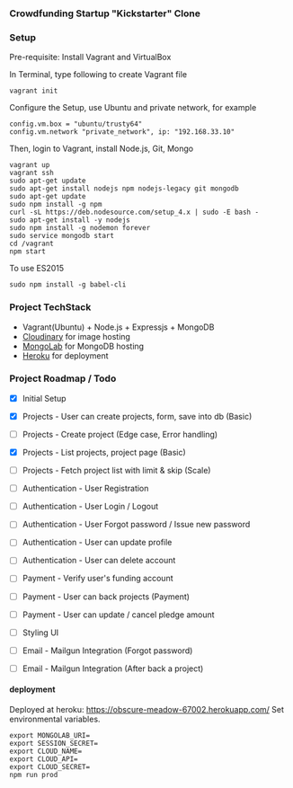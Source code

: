 ### Crowdfunding Startup "Kickstarter" Clone

### Setup
Pre-requisite: Install Vagrant and VirtualBox

In Terminal, type following to create Vagrant file
```
vagrant init
```
Configure the Setup, use Ubuntu and private network, for example
```
config.vm.box = "ubuntu/trusty64"
config.vm.network "private_network", ip: "192.168.33.10"
```

Then, login to Vagrant, install Node.js, Git, Mongo
```
vagrant up
vagrant ssh
sudo apt-get update
sudo apt-get install nodejs npm nodejs-legacy git mongodb
sudo apt-get update
sudo npm install -g npm
curl -sL https://deb.nodesource.com/setup_4.x | sudo -E bash -
sudo apt-get install -y nodejs
sudo npm install -g nodemon forever
sudo service mongodb start
cd /vagrant
npm start
```

To use ES2015
```
sudo npm install -g babel-cli
```

### Project TechStack
- Vagrant(Ubuntu) + Node.js + Expressjs + MongoDB
- [Cloudinary](http://cloudinary.com/documentation/node_integration#getting_started_guide) for image hosting
- [MongoLab](https://mlab.com/) for MongoDB hosting
- [Heroku](https://www.heroku.com/) for deployment

### Project Roadmap / Todo

- [X] Initial Setup
- [X] Projects - User can create projects, form, save into db (Basic)
- [ ] Projects - Create project (Edge case, Error handling)
- [X] Projects - List projects, project page (Basic)
- [ ] Projects - Fetch project list with limit & skip (Scale)

- [ ] Authentication - User Registration
- [ ] Authentication - User Login / Logout
- [ ] Authentication - User Forgot password / Issue new password
- [ ] Authentication - User can update profile
- [ ] Authentication - User can delete account

- [ ] Payment - Verify user's funding account
- [ ] Payment - User can back projects (Payment)
- [ ] Payment - User can update / cancel pledge amount

- [ ] Styling UI

- [ ] Email - Mailgun Integration (Forgot password)
- [ ] Email - Mailgun Integration (After back a project)


#### deployment

Deployed at heroku: https://obscure-meadow-67002.herokuapp.com/
Set environmental variables.
```
export MONGOLAB_URI=
export SESSION_SECRET=
export CLOUD_NAME=
export CLOUD_API=
export CLOUD_SECRET=
npm run prod
```
